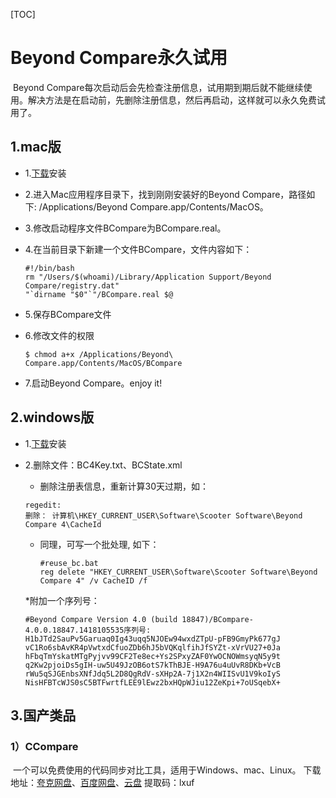 [TOC]

# Beyond Compare永久试用

​	Beyond Compare每次启动后会先检查注册信息，试用期到期后就不能继续使用。解决方法是在启动前，先删除注册信息，然后再启动，这样就可以永久免费试用了。

## 1.mac版

* 1.[下载](https://www.scootersoftware.com/download.php)安装

* 2.进入Mac应用程序目录下，找到刚刚安装好的Beyond Compare，路径如下: /Applications/Beyond Compare.app/Contents/MacOS。

* 3.修改启动程序文件BCompare为BCompare.real。

* 4.在当前目录下新建一个文件BCompare，文件内容如下：

  ```shell
  #!/bin/bash
  rm "/Users/$(whoami)/Library/Application Support/Beyond Compare/registry.dat"
  "`dirname "$0"`"/BCompare.real $@
  ```

* 5.保存BCompare文件

* 6.修改文件的权限

  ```shell
  $ chmod a+x /Applications/Beyond\ Compare.app/Contents/MacOS/BCompare
  ```

* 7.启动Beyond Compare。enjoy it!

  

## 2.windows版

* 1.[下载](https://www.scootersoftware.com/download.php)安装

* 2.删除文件：BC4Key.txt、BCState.xml

   * 删除注册表信息，重新计算30天过期，如：

    ```shell
    regedit:
    删除： 计算机\HKEY_CURRENT_USER\Software\Scooter Software\Beyond Compare 4\CacheId
    ```

  * 同理，可写一个批处理, 如下：

    ```shell
    #reuse_bc.bat
    reg delete "HKEY_CURRENT_USER\Software\Scooter Software\Beyond Compare 4" /v CacheID /f
    ```
  
  *附加一个序列号：
  
  ```shell
  #Beyond Compare Version 4.0 (build 18847)/BCompare-4.0.0.18847.1418105535序列号:
  H1bJTd2SauPv5Garuaq0Ig43uqq5NJOEw94wxdZTpU-pFB9GmyPk677gJ
  vC1Ro6sbAvKR4pVwtxdCfuoZDb6hJ5bVQKqlfihJfSYZt-xVrVU27+0Ja
  hFbqTmYskatMTgPyjvv99CF2Te8ec+Ys2SPxyZAF0YwOCNOWmsyqN5y9t
  q2Kw2pjoiDs5gIH-uw5U49JzOB6otS7kThBJE-H9A76u4uUvR8DKb+VcB
  rWu5qSJGEnbsXNfJdq5L2D8QgRdV-sXHp2A-7j1X2n4WIISvU1V9koIyS
  NisHFBTcWJS0sC5BTFwrtfLEE9lEwz2bxHQpWJiu12ZeKpi+7oUSqebX+
  ```



## 3.国产类品

### 1）CCompare
​	一个可以免费使用的代码同步对比工具，适用于Windows、mac、Linux。
​	下载地址：[夸克网盘](https://pan.quark.cn/s/a1b59e578e64)、[百度网盘](https://pan.baidu.com/s/1plV1Jq7nZxzNp-1LTtI06w?pwd=lxuf )、[云盘](https://www.123pan.com/s/Qu5DVv-h6J4.html)
​	提取码：lxuf 

